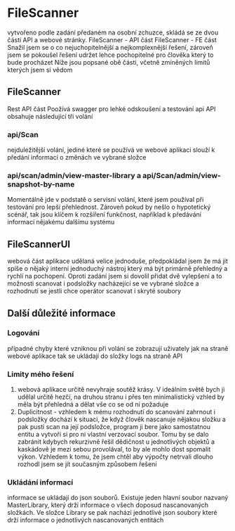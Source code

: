 # FileScanner
vytvořeno podle zadání předaném na osobní zchuzce, skládá se ze dvou částí API a webové stránky. 
FileScanner - API část
FileScanner - FE část
Snažil jsem se o co nejuchopitelnější a nejkomplexnější řešení, zároveň jsem se pokoušel řešení udržet lehce pochopitelné pro člověka který to bude procházet
Níže jsou popsané obě části, včetně zmíněných limitů kterých jsem si vědom

## FileScanner
Rest API část
Poožívá swagger pro lehké odskoušení a testování api
API obsahuje následující tři volání 

### api/Scan
nejduležitější volání, jediné které se používá ve webové aplikaci
slouží k předání informací o změnách ve vybrané složce


### api/scan/admin/view-master-library a api/Scan/admin/view-snapshot-by-name
Momentálně jde v podstatě o servisní volání, které jsem používal při testování pro lepší přehlednost. 
Zároveň pokud by nešlo o hypotetický scénář, tak jsou klíčem k rozšíření funkčnost, například k předávání informací nějakému dalšímu systému


## FileScannerUI
webová část aplikace
udělaná velice jednoduše, předpokládal jsem že má jít spíše o nějaký interní jednoduchý nástroj který má být primárně přehledný a rychlí na pochopení.
Oproti zadání jsem si dovolil přidat dvě vylepšení a to možnosti scanovat i podsložky nacházející se ve vybrané složce a rozhodnutí se jestli chce operátor scanovat i skryté soubory


## Další důležité informace

### Logování
případné chyby které vzniknou při volání se zobrazují uživately jak na straně webové aplikace tak se ukládají do složky logs na straně API

### Limity mého řešení
1. webová aplikace určitě nevyhraje soutěž krásy. V ideálním světě bych ji udělal určitě hezčí, na druhou stranu i přes ten minimalistický vzhled by měla být přehledná a dělat vše co se od ní požaduje
2. Duplicitnost - vzhledem k mému rozhodnutí do scanování zahrnout i podsložky dochází k situaci, že když člověk nascanuje nějakou složku a pak pustí scan na její podsložce, program ji bere jako samostatnou entitu a vytvoří si pro ni vlastní verzovací soubor. Tomu by se dalo zabránit kdybych rekurzivně řešil dědičnost u jednotlivých objektů a kaskádově je mezi sebou provolával, to by ale mohlo dost spomalit výkon. Vzhledem k tomu, že jsem chtěl aby výpočty netrvali dlouho rozhodl jsem se jít současným způsobem řešení

### Ukládání informací
informace se ukládají do json souborů. Existuje jeden hlavní soubor nazvaný MasterLibrary, který drží informace o všech doposud nascanovaných složkách. 
Ve složce Library se pak nachází jednotlivé json soubory které drží informace o jednotlivých nascanovaných entitách

